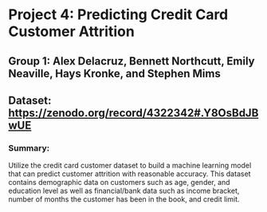 # Project 4: Predicting Credit Card Customer Attrition
## Group 1: Alex Delacruz, Bennett Northcutt, Emily Neaville, Hays Kronke, and Stephen Mims
## Dataset: https://zenodo.org/record/4322342#.Y8OsBdJBwUE

### Summary:
Utilize the credit card customer dataset to build a machine learning model that can predict customer attrition with reasonable accuracy. This dataset contains demographic data on customers such as age, gender, and education level as well as financial/bank data such as income bracket, number of months the customer has been in the book, and credit limit. 

